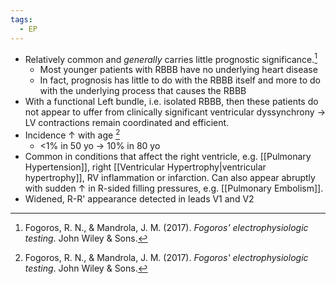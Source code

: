 ```yaml
---
tags:
  - EP
---
```


- Relatively common and *generally* carries little prognostic significance.[^fogoros]
	- Most younger patients with RBBB have no underlying heart disease
	- In fact, prognosis has little to do with the RBBB itself and more to do with the underlying process that causes the RBBB
- With a functional Left bundle, i.e. isolated RBBB, then these patients do not appear to uffer from clinically significant ventricular dyssynchrony → LV contractions remain coordinated and efficient.
- Incidence ↑ with age [^fogoros]
	- <1% in 50 yo → 10% in 80 yo
- Common in conditions that affect the right ventricle, e.g. [[Pulmonary Hypertension]], right [[Ventricular Hypertrophy|ventricular hypertrophy]], RV inflammation or infarction. Can also appear abruptly with sudden ↑ in R-sided filling pressures, e.g. [[Pulmonary Embolism]].
- Widened, R-R' appearance detected in leads V1 and V2


[^fogoros]: Fogoros, R. N., & Mandrola, J. M. (2017). _Fogoros' electrophysiologic testing_. John Wiley & Sons.